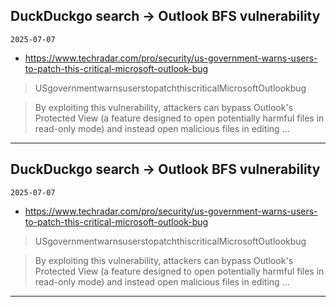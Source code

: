 ## DuckDuckgo search -> Outlook BFS vulnerability
`2025-07-07`

* https://www.techradar.com/pro/security/us-government-warns-users-to-patch-this-critical-microsoft-outlook-bug

<blockquote>
 USgovernmentwarnsuserstopatchthiscriticalMicrosoftOutlookbug
</blockquote>
<blockquote>
By exploiting this vulnerability, attackers can bypass Outlook's Protected View (a feature designed to open potentially harmful files in read-only mode) and instead open malicious files in editing ...
</blockquote>

---

## DuckDuckgo search -> Outlook BFS vulnerability
`2025-07-07`

* https://www.techradar.com/pro/security/us-government-warns-users-to-patch-this-critical-microsoft-outlook-bug

<blockquote>
 USgovernmentwarnsuserstopatchthiscriticalMicrosoftOutlookbug
</blockquote>
<blockquote>
By exploiting this vulnerability, attackers can bypass Outlook's Protected View (a feature designed to open potentially harmful files in read-only mode) and instead open malicious files in editing ...
</blockquote>

---


